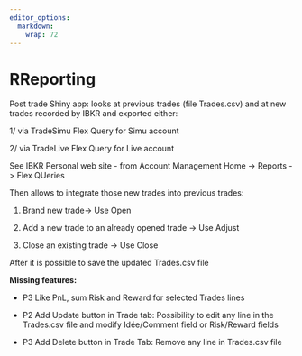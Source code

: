 ```yaml
---
editor_options: 
  markdown: 
    wrap: 72
---
```


# RReporting

Post trade Shiny app: looks at previous trades (file Trades.csv) and at
new trades recorded by IBKR and exported either:

1/ via TradeSimu Flex Query for Simu account

2/ via TradeLive Flex Query for Live account

See IBKR Personal web site - from Account Management Home -\> Reports
-\> Flex QUeries

Then allows to integrate those new trades into previous trades:

1.  Brand new trade-\> Use Open

2.  Add a new trade to an already opened trade -\> Use Adjust

3.  Close an existing trade -\> Use Close

After it is possible to save the updated Trades.csv file

**Missing features:**

-   P3 Like PnL, sum Risk and Reward for selected Trades lines

-   P2 Add Update button in Trade tab: Possibility to edit any line in
    the Trades.csv file and modify Idée/Comment field or Risk/Reward
    fields

-   P3 Add Delete button in Trade Tab: Remove any line in Trades.csv
    file
